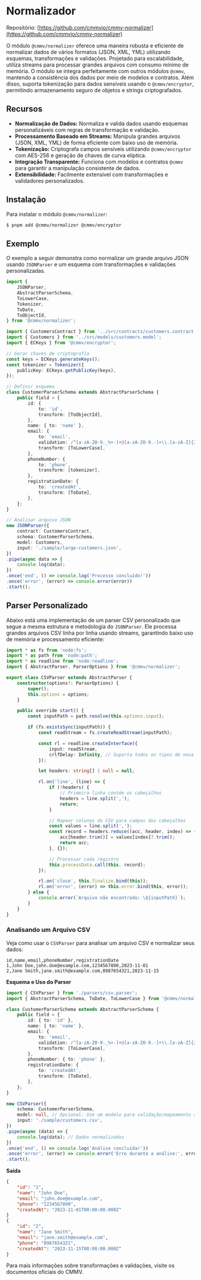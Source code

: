 # Normalizador

Repositório: [https://github.com/cmmvio/cmmv-normalizer](https://github.com/cmmvio/cmmv-normalizer)

O módulo ``@cmmv/normalizer`` oferece uma maneira robusta e eficiente de normalizar dados de vários formatos (JSON, XML, YML) utilizando esquemas, transformações e validações. Projetado para escalabilidade, utiliza streams para processar grandes arquivos com consumo mínimo de memória. O módulo se integra perfeitamente com outros módulos ``@cmmv``, mantendo a consistência dos dados por meio de modelos e contratos. Além disso, suporta tokenização para dados sensíveis usando o ``@cmmv/encryptor``, permitindo armazenamento seguro de objetos e strings criptografados.

## Recursos

* **Normalização de Dados:** Normaliza e valida dados usando esquemas personalizáveis com regras de transformação e validação.
* **Processamento Baseado em Streams:** Manipula grandes arquivos (JSON, XML, YML) de forma eficiente com baixo uso de memória.
* **Tokenização:** Criptografa campos sensíveis utilizando ``@cmmv/encryptor`` com AES-256 e geração de chaves de curva elíptica.
* **Integração Transparente:** Funciona com modelos e contratos ``@cmmv`` para garantir a manipulação consistente de dados.
* **Extensibilidade:** Facilmente extensível com transformações e validadores personalizados.

## Instalação

Para instalar o módulo ``@cmmv/normalizer``:

```bash
$ pnpm add @cmmv/normalizer @cmmv/encryptor
```

## Exemplo

O exemplo a seguir demonstra como normalizar um grande arquivo JSON usando ``JSONParser`` e um esquema com transformações e validações personalizadas.

```typescript
import {
    JSONParser,
    AbstractParserSchema,
    ToLowerCase,
    Tokenizer,
    ToDate,
    ToObjectId,
} from '@cmmv/normalizer';

import { CustomersContract } from '../src/contracts/customers.contract';
import { Customers } from '../src/models/customers.model';
import { ECKeys } from '@cmmv/encryptor';

// Gerar chaves de criptografia
const keys = ECKeys.generateKeys();
const tokenizer = Tokenizer({
    publicKey: ECKeys.getPublicKey(keys),
});

// Definir esquema
class CustomerParserSchema extends AbstractParserSchema {
    public field = {
        id: {
            to: 'id',
            transform: [ToObjectId],
        },
        name: { to: 'name' },
        email: {
            to: 'email',
            validation: /^[a-zA-Z0-9._%+-]+@[a-zA-Z0-9.-]+\\.[a-zA-Z]{2,}$/,
            transform: [ToLowerCase],
        },
        phoneNumber: {
            to: 'phone',
            transform: [tokenizer],
        },
        registrationDate: {
            to: 'createdAt',
            transform: [ToDate],
        },
    };
}

// Analisar arquivo JSON
new JSONParser({
    contract: CustomersContract,
    schema: CustomerParserSchema,
    model: Customers,
    input: './sample/large-customers.json',
})
.pipe(async data => {
    console.log(data);
})
.once('end', () => console.log('Processo concluído!'))
.once('error', (error) => console.error(error))
.start();
```

## Parser Personalizado

Abaixo está uma implementação de um parser CSV personalizado que segue a mesma estrutura e metodologia do ``JSONParser``. Ele processa grandes arquivos CSV linha por linha usando streams, garantindo baixo uso de memória e processamento eficiente:

```typescript
import * as fs from 'node:fs';
import * as path from 'node:path';
import * as readline from 'node:readline';
import { AbstractParser, ParserOptions } from '@cmmv/normalizer';

export class CSVParser extends AbstractParser {
    constructor(options?: ParserOptions) {
        super();
        this.options = options;
    }

    public override start() {
        const inputPath = path.resolve(this.options.input);

        if (fs.existsSync(inputPath)) {
            const readStream = fs.createReadStream(inputPath);

            const rl = readline.createInterface({
                input: readStream,
                crlfDelay: Infinity, // Suporta todos os tipos de nova linha (Windows, Unix)
            });

            let headers: string[] | null = null;

            rl.on('line', (line) => {
                if (!headers) {
                    // Primeira linha contém os cabeçalhos
                    headers = line.split(',');
                    return;
                }

                // Mapear colunas do CSV para campos dos cabeçalhos
                const values = line.split(',');
                const record = headers.reduce((acc, header, index) => {
                    acc[header.trim()] = values[index]?.trim();
                    return acc;
                }, {});

                // Processar cada registro
                this.processData.call(this, record);
            });

            rl.on('close', this.finalize.bind(this));
            rl.on('error', (error) => this.error.bind(this, error));
        } else {
            console.error(`Arquivo não encontrado: \${inputPath}`);
        }
    }
}
```

### Analisando um Arquivo CSV

Veja como usar o ``CSVParser`` para analisar um arquivo CSV e normalizar seus dados:

```csv
id,name,email,phoneNumber,registrationDate
1,John Doe,john.doe@example.com,1234567890,2023-11-01
2,Jane Smith,jane.smith@example.com,0987654321,2023-11-15
```

**Esquema e Uso do Parser**

```typescript
import { CSVParser } from './parsers/csv.parser';
import { AbstractParserSchema, ToDate, ToLowerCase } from '@cmmv/normalizer';

class CustomerParserSchema extends AbstractParserSchema {
    public field = {
        id: { to: 'id' },
        name: { to: 'name' },
        email: {
            to: 'email',
            validation: /^[a-zA-Z0-9._%+-]+@[a-zA-Z0-9.-]+\\.[a-zA-Z]{2,}$/,
            transform: [ToLowerCase],
        },
        phoneNumber: { to: 'phone' },
        registrationDate: {
            to: 'createdAt',
            transform: [ToDate],
        },
    };
}

new CSVParser({
    schema: CustomerParserSchema,
    model: null, // Opcional: Use um modelo para validação/mapeamento adicional
    input: './sample/customers.csv',
})
.pipe(async (data) => {
    console.log(data); // Dados normalizados
})
.once('end', () => console.log('Análise concluída!'))
.once('error', (error) => console.error('Erro durante a análise:', error))
.start();
```

**Saída**

```json
{
    "id": "1",
    "name": "John Doe",
    "email": "john.doe@example.com",
    "phone": "1234567890",
    "createdAt": "2023-11-01T00:00:00.000Z"
}
{
    "id": "2",
    "name": "Jane Smith",
    "email": "jane.smith@example.com",
    "phone": "0987654321",
    "createdAt": "2023-11-15T00:00:00.000Z"
}
```

Para mais informações sobre transformações e validações, visite os documentos oficiais do CMMV.
